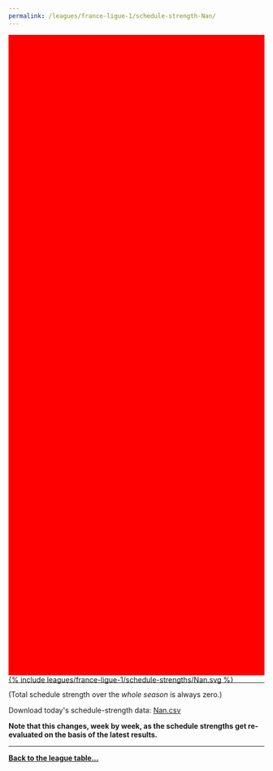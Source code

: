 ```yaml
---
permalink: /leagues/france-ligue-1/schedule-strength-Nan/
---
```


<style>
.svg-wrap {
    background-color:red;
    height:0;
    padding-top:250%; /* 350px/550px */
    position: relative;
}

svg {
    background-color: white;
    height: 100%;
    display:block;
    width: 100%;
    position: absolute;
    top:0;
    left:0;
}
</style>


<div class="svg-wrap">
{% include leagues/france-ligue-1/schedule-strengths/Nan.svg %}
</div>

-----

(Total schedule strength over the *whole season* is always zero.)


Download today's schedule-strength data: [Nan.csv](/assets/leagues/france-ligue-1/2025/schedule-strengths/Nan.csv)

**Note that this changes, week by week, as the schedule strengths get re-evaluated on the
basis of the latest results.**

-----

[**Back to the league table...**](/leagues/france-ligue-1)


